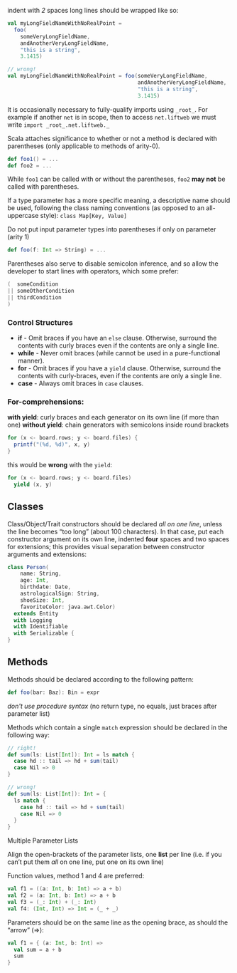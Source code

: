 indent with *2* spaces
long lines should be wrapped like so:

```scala
val myLongFieldNameWithNoRealPoint =
  foo(
    someVeryLongFieldName,
    andAnotherVeryLongFieldName,
    "this is a string",
    3.1415)
```

```scala
// wrong!
val myLongFieldNameWithNoRealPoint = foo(someVeryLongFieldName,
                                         andAnotherVeryLongFieldName,
                                         "this is a string",
                                         3.1415)
```

It is occasionally necessary to fully-qualify imports using `_root_`. For example if another `net` is in scope, then to access `net.liftweb` we must write `import _root_.net.liftweb._`

Scala attaches significance to whether or not a method is declared with parentheses (only applicable to methods of arity-0).

```scala
def foo1() = ...
def foo2 = ...
```
While `foo1` can be called with or without the parentheses, `foo2` **may not** be called with parentheses.


If a type parameter has a more specific meaning, a descriptive name should be used, following the class naming conventions (as opposed to an all-uppercase style): `class Map[Key, Value]`

Do not put input parameter types into parentheses if only on parameter (arity 1)

```scala
def foo(f: Int => String) = ...
```

Parentheses also serve to disable semicolon inference, and so allow the developer to start lines with operators, which some prefer:

```scala
(  someCondition
|| someOtherCondition
|| thirdCondition
)
```

### Control Structures

 - **if** - Omit braces if you have an `else` clause. Otherwise, surround the contents with curly braces even if the contents are only a single line.
 - **while** - Never omit braces (while cannot be used in a pure-functional manner).
 - **for** - Omit braces if you have a `yield` clause. Otherwise, surround the contents with curly-braces, even if the contents are only a single line.
 - **case** - Always omit braces in `case` clauses.

### For-comprehensions:

**with yield**: curly braces and each generator on its own line (if more than one)
**without yield**: chain generators with semicolons inside round brackets

```scala
for (x <- board.rows; y <- board.files) {
  printf("(%d, %d)", x, y)
}
```

this would be **wrong** with the `yield`:

```scala
for (x <- board.rows; y <- board.files)
  yield (x, y)
```

## Classes

Class/Object/Trait constructors should be declared _all on one line_, unless the line becomes “too long” (about 100 characters). In that case, put each constructor argument on its own line, indented **four** spaces and two spaces for extensions; this provides visual separation between constructor arguments and extensions:

```scala
class Person(
    name: String,
    age: Int,
    birthdate: Date,
    astrologicalSign: String,
    shoeSize: Int,
    favoriteColor: java.awt.Color)
  extends Entity
  with Logging
  with Identifiable
  with Serializable {
}
```

## Methods

Methods should be declared according to the following pattern:

```scala
def foo(bar: Baz): Bin = expr
```

_don't use procedure syntax_ (no return type, no equals, just braces after parameter list)

Methods which contain a single `match` expression should be declared in the following way:

```scala
// right!
def sum(ls: List[Int]): Int = ls match {
  case hd :: tail => hd + sum(tail)
  case Nil => 0
}

// wrong!
def sum(ls: List[Int]): Int = {
  ls match {
    case hd :: tail => hd + sum(tail)
    case Nil => 0
  }
}
```

Multiple Parameter Lists

Align the open-brackets of the parameter lists, one **list** per line (i.e. if you can’t put them _all_ on one line, put one on its own line)

Function values, method 1 and 4 are preferred:

```scala
val f1 = ((a: Int, b: Int) => a + b)
val f2 = (a: Int, b: Int) => a + b
val f3 = (_: Int) + (_: Int)
val f4: (Int, Int) => Int = (_ + _)
```

Parameters should be on the same line as the opening brace, as should the “arrow” (=>):

```scala
val f1 = { (a: Int, b: Int) =>
  val sum = a + b
  sum
}
```

